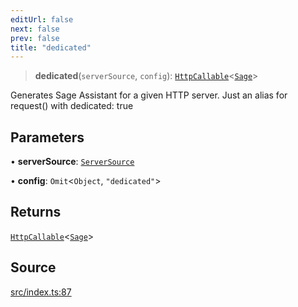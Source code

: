 ```yaml
---
editUrl: false
next: false
prev: false
title: "dedicated"
---
```


> **dedicated**(`serverSource`, `config`): [`HttpCallable`](../type-aliases/HttpCallable.md)\<[`Sage`](../classes/Sage.md)\>

Generates Sage Assistant for a given HTTP server.
Just an alias for request() with dedicated: true

## Parameters

• **serverSource**: [`ServerSource`](../type-aliases/ServerSource.md)

• **config**: `Omit`\<`Object`, `"dedicated"`\>

## Returns

[`HttpCallable`](../type-aliases/HttpCallable.md)\<[`Sage`](../classes/Sage.md)\>

## Source

[src/index.ts:87](https://github.com/eddienubes/sagetest/blob/e842b4f/src/index.ts#L87)
